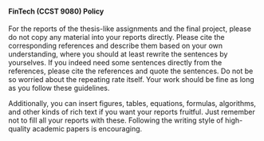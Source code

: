 #### FinTech (CCST 9080) Policy

For the reports of the thesis-like assignments and the final project, please do not copy any material into your reports directly. Please cite the corresponding references and describe them based on your own understanding, where you should at least rewrite the sentences by yourselves. If you indeed need some sentences directly from the references, please cite the references and quote the sentences. Do not be so worried about the repeating rate itself. Your work should be fine as long as you follow these guidelines. 

Additionally, you can insert figures, tables, equations, formulas, algorithms, and other kinds of rich text if you want your reports fruitful. Just remember not to fill all your reports with these. Following the writing style of high-quality academic papers is encouraging. 
